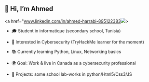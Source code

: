 ## 👋 Hi, I’m Ahmed
<a href="www.linkedin.com/in/ahmed-harrabi-895122383<img src="https://img.shields.io/badge/-linkdeIn-0072b1?&style=for-the-badge&logo=linkedin&logoColor=white" />></a>

<!--
**womp07/womp07** is a ✨ _special_ ✨ repository because its `README.md` (this file) appears on your GitHub profile.

Here are some ideas to get you started:
-->

- 🎓 Student in informatique (secondary school, Tunisia)

- 🔐 Interested in Cybersecurity (TryHackMe learner for the moment)

- 📚 Currently learning Python, Linux, Networking basics

- 🌍 Goal: Work & live in Canada as a cybersecurity professional

- 🚀 Projects: some school  lab-works in python/Html5/Css3/JS


